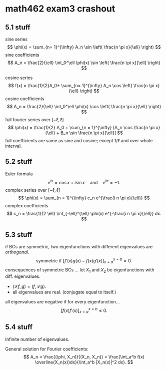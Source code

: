 # math462 exam3 crashout

## 5.1 stuff

sine series
$$
\phi(x) = \sum_{n= 1}^{\infty} A_n \sin \left( \frac{n \pi x}{\ell} \right)
$$
sine coefficients
$$
A_n = \frac{2}{\ell} \int_0^\ell \phi(x) \sin \left( \frac{n \pi x}{\ell} \right)
$$


cosine series
$$
f(x) = \frac{1}{2}A_0+ \sum_{n= 1}^{\infty} A_n \cos \left( \frac{n \pi x}{\ell} \right)
$$
cosine coefficients
$$
A_n = \frac{2}{\ell} \int_0^\ell \phi(x) \cos \left( \frac{n \pi x}{\ell} \right)
$$
full fourier series over $[-\ell, \ell]$
$$
\phi(x) = \frac{1}{2} A_0 + \sum_{n = 1}^{\infty} [A_n \cos \frac{n \pi x}{\ell} + B_n \sin \frac{n \pi x}{\ell}]
$$
full coefficients are same as sine and cosine; except $1/\ell$ and over whole interval.

## 5.2 stuff

Euler formula
$$
e^{ix} = \cos x + i \sin x \quad \text{and} \quad e^{i \pi} = -1.
$$
complex series over $[-\ell, \ell]$
$$
\phi(x) = \sum_{n = 1}^{\infty} c_n e^{\frac{i n \pi x}{\ell}}
$$
complex coefficients
$$
c_n = \frac{1}{2 \ell} \int_{-\ell}^{\ell} \phi(x) e^{-\frac{i n \pi x}{\ell}} dx.
$$

## 5.3 stuff

if BCs are symmetric, two eigenfunctions with different eigenvalues are *orthogonal*.
$$
\text{symmetric if } [f'(x)g(x) - f(x) g'(x)]_{x = a}^{x = b} = 0.
$$
consequences of symmetric BCs ... let $X_1$ and $X_2$ be eigenfunctions with diff. eigenvalues.

- $(\mathcal{L} f, g) = (f, \mathcal{L} g)$.
- all eigenvalues are real. (conjugate equal to itself.)

all eigenvalues are negative if for every eigenfunction...
$$
\Big[f(x)f'(x) \Big]_{x = a}^{x = b} \leq 0.
$$

## 5.4 stuff

Infinite number of eigenvalues.

General solution for Fourier coefficients:
$$
A_n = \frac{(\phi, X_n)}{(X_n, X_n)} 
= \frac{\int_a^b f(x) \overline{X_n(x)}dx}{\int_a^b |X_n(x)|^2 dx}.
$$
